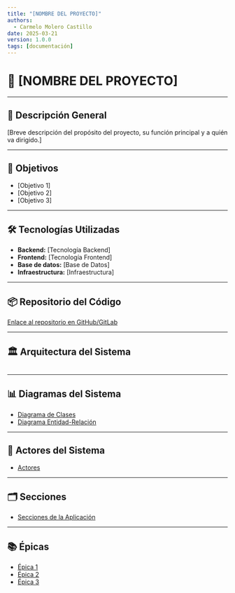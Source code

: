 ```yaml
---
title: "[NOMBRE DEL PROYECTO]"
authors:
  - Carmelo Molero Castillo
date: 2025-03-21
version: 1.0.0
tags: [documentación]
---
```


# 🚀 [NOMBRE DEL PROYECTO]

---

## 📖 **Descripción General**  
[Breve descripción del propósito del proyecto, su función principal y a quién va dirigido.]

---

## 🎯 **Objetivos**  
- [Objetivo 1]  
- [Objetivo 2]  
- [Objetivo 3]  

---

## 🛠 **Tecnologías Utilizadas**  
- **Backend:** [Tecnología Backend]  
- **Frontend:** [Tecnología Frontend]  
- **Base de datos:** [Base de Datos]  
- **Infraestructura:** [Infraestructura]  

---

## 📦 **Repositorio del Código**  
[Enlace al repositorio en GitHub/GitLab](https://github.com/usuario/repositorio)  

---

## 🏛️ **Arquitectura del Sistema**  
```mermaid

```

---

## 📊 **Diagramas del Sistema**  
- [Diagrama de Clases](diagramas/diagrama_clases.md)
- [Diagrama Entidad-Relación](diagramas/diagrama_er.md)

---

## 👥 **Actores del Sistema**
- [Actores](actores.md)

---

## 🗂️ **Secciones**
- [Secciones de la Aplicación](secciones.md)

---

## 📚 **Épicas**  
- [Épica 1](epic/epica1.md)  
- [Épica 2](epic/epica2.md)  
- [Épica 3](epic/epica3.md)  